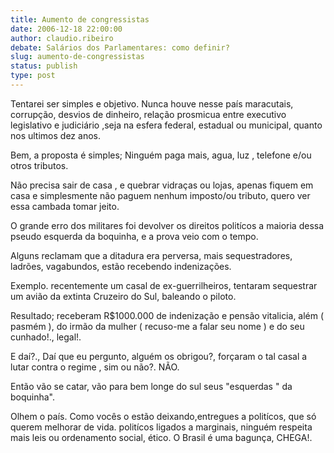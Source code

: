 ```yaml
---
title: Aumento de congressistas
date: 2006-12-18 22:00:00
author: claudio.ribeiro
debate: Salários dos Parlamentares: como definir?
slug: aumento-de-congressistas
status: publish 
type: post
---
```


  

  

 Tentarei ser simples e objetivo. Nunca houve nesse país maracutais, corrupção, desvios de dinheiro, relação prosmicua entre executivo legislativo e judiciário ,seja na esfera federal, estadual ou municipal, quanto nos ultimos dez anos.  

 Bem, a proposta é simples; Ninguém paga mais, agua, luz , telefone e/ou otros tributos.  

 Não precisa sair de casa , e quebrar vidraças ou lojas, apenas fiquem em casa e simplesmente não paguem nenhum imposto/ou tributo, quero ver essa cambada tomar jeito.  

 O grande erro dos militares foi devolver os direitos politícos a maioria dessa pseudo esquerda da boquinha, e a prova veio com o tempo.  

 Alguns reclamam que a ditadura era perversa, mais sequestradores, ladrões, vagabundos, estão recebendo indenizações.  

 Exemplo. recentemente um casal de ex-guerrilheiros, tentaram sequestrar um avião da extinta Cruzeiro do Sul, baleando o piloto.  

 Resultado; receberam R$1000.000 de indenização e pensão vitalicia, além ( pasmém ), do irmão da mulher ( recuso-me a falar seu nome ) e do seu cunhado!., legal!.  

 E daí?., Daí que eu pergunto, alguém os obrigou?, forçaram o tal casal a lutar contra o regime , sim ou não?. NÃO.  

 Então vão se catar, vão para bem longe do sul seus "esquerdas " da boquinha".  

 Olhem o país. Como vocês o estão deixando,entregues a politícos, que só querem melhorar de vida. politícos ligados a marginais, ninguém respeita mais leis ou ordenamento social, ético. O Brasil é uma bagunça, CHEGA!.   

  

  


